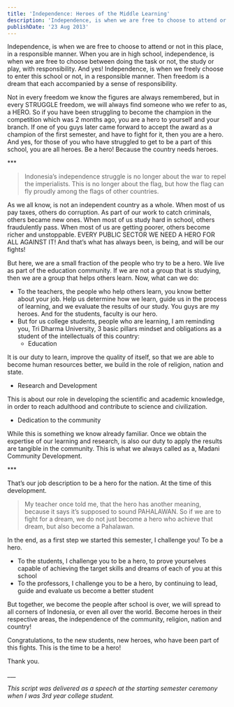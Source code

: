 ```yaml
---
title: 'Independence: Heroes of the Middle Learning'
description: 'Independence, is when we are free to choose to attend or not in this place, in a responsible manner. When you are in high school, independence, is when we are free to choose between doing the task or not, the study or play, with responsibility. And yes! Independence, is when we freely choose to enter this school or not, in a responsible manner. Then freedom is a dream that each accompanied by a sense of responsibility.'
publishDate: '23 Aug 2013'
---
```


Independence, is when we are free to choose to attend or not in this place, in a responsible manner. When you are in high school, independence, is when we are free to choose between doing the task or not, the study or play, with responsibility. And yes! Independence, is when we freely choose to enter this school or not, in a responsible manner. Then freedom is a dream that each accompanied by a sense of responsibility.

Not in every freedom we know the figures are always remembered, but in every STRUGGLE freedom, we will always find someone who we refer to as, a HERO. So if you have been struggling to become the champion in the competition which was 2 months ago, you are a hero to yourself and your branch. If one of you guys later came forward to accept the award as a champion of the first semester, and have to fight for it, then you are a hero. And yes, for those of you who have struggled to get to be a part of this school, you are all heroes. Be a hero! Because the country needs heroes.

\*\*\*

> Indonesia’s independence struggle is no longer about the war to repel the imperialists. This is no longer about the flag, but how the flag can fly proudly among the flags of other countries.

As we all know, is not an independent country as a whole. When most of us pay taxes, others do corruption. As part of our work to catch criminals, others became new ones. When most of us study hard in school, others fraudulently pass. When most of us are getting poorer, others become richer and unstoppable. EVERY PUBLIC SECTOR WE NEED A HERO FOR ALL AGAINST IT! And that’s what has always been, is being, and will be our fights!

But here, we are a small fraction of the people who try to be a hero. We live as part of the education community. If we are not a group that is studying, then we are a group that helps others learn. Now, what can we do:

*   To the teachers, the people who help others learn, you know better about your job. Help us determine how we learn, guide us in the process of learning, and we evaluate the results of our study. You guys are my heroes. And for the students, faculty is our hero.
*   But for us college students, people who are learning, I am reminding you, Tri Dharma University, 3 basic pillars mindset and obligations as a student of the intellectuals of this country:
    *   Education

It is our duty to learn, improve the quality of itself, so that we are able to become human resources better, we build in the role of religion, nation and state.

*   Research and Development

This is about our role in developing the scientific and academic knowledge, in order to reach adulthood and contribute to science and civilization.

*   Dedication to the community

While this is something we know already familiar. Once we obtain the expertise of our learning and research, is also our duty to apply the results are tangible in the community. This is what we always called as a, Madani Community Development.

\*\*\*

That’s our job description to be a hero for the nation. At the time of this development.

> My teacher once told me, that the hero has another meaning, because it says it’s supposed to sound PAHALAWAN. So if we are to fight for a dream, we do not just become a hero who achieve that dream, but also become a Pahalawan.

In the end, as a first step we started this semester, I challenge you! To be a hero.

*   To the students, I challenge you to be a hero, to prove yourselves capable of achieving the target skills and dreams of each of you at this school
*   To the professors, I challenge you to be a hero, by continuing to lead, guide and evaluate us become a better student

But together, we become the people after school is over, we will spread to all corners of Indonesia, or even all over the world. Become heroes in their respective areas, the independence of the community, religion, nation and country!

Congratulations, to the new students, new heroes, who have been part of this fights. This is the time to be a hero!

Thank you.

\_\_\_

_This script was delivered as a speech at the starting semester ceremony when I was 3rd year college student._